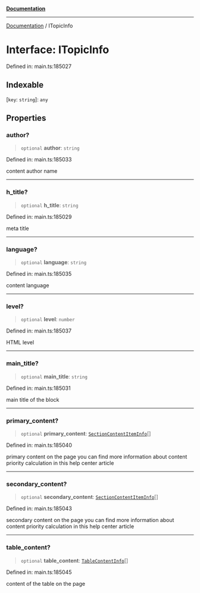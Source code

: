 [**Documentation**](../README.md)

***

[Documentation](../README.md) / ITopicInfo

# Interface: ITopicInfo

Defined in: main.ts:185027

## Indexable

\[`key`: `string`\]: `any`

## Properties

### author?

> `optional` **author**: `string`

Defined in: main.ts:185033

content author name

***

### h\_title?

> `optional` **h\_title**: `string`

Defined in: main.ts:185029

meta title

***

### language?

> `optional` **language**: `string`

Defined in: main.ts:185035

content language

***

### level?

> `optional` **level**: `number`

Defined in: main.ts:185037

HTML level

***

### main\_title?

> `optional` **main\_title**: `string`

Defined in: main.ts:185031

main title of the block

***

### primary\_content?

> `optional` **primary\_content**: [`SectionContentItemInfo`](../classes/SectionContentItemInfo.md)[]

Defined in: main.ts:185040

primary content on the page
you can find more information about content priority calculation in this help center article

***

### secondary\_content?

> `optional` **secondary\_content**: [`SectionContentItemInfo`](../classes/SectionContentItemInfo.md)[]

Defined in: main.ts:185043

secondary content on the page
you can find more information about content priority calculation in this help center article

***

### table\_content?

> `optional` **table\_content**: [`TableContentInfo`](../classes/TableContentInfo.md)[]

Defined in: main.ts:185045

content of the table on the page
